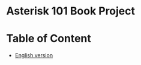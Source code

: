 Asterisk 101 Book Project
=========================

# Table of Content

* [English version](en/README.md)
